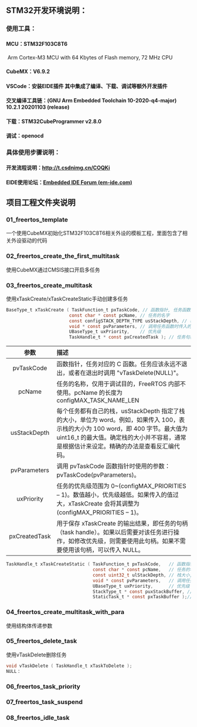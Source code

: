 ## STM32开发环境说明：

### 使用工具：

#### MCU：STM32F103C8T6

​          Arm Cortex-M3 MCU with 64 Kbytes of  Flash memory, 72 MHz CPU

#### CubeMX：V6.9.2

#### VSCode：安装EIDE插件 其中集成了编译、下载、调试等额外开发插件

#### 交叉编译工具链：(GNU Arm Embedded Toolchain 10-2020-q4-major) 10.2.1 20201103 (release)

#### 下载：STM32CubeProgrammer v2.8.0 

#### 调试：openocd

### 具体使用步骤说明：

#### 开发流程说明：http://t.csdnimg.cn/COQKi

#### EIDE使用论坛：[Embedded IDE Forum (em-ide.com)](https://discuss.em-ide.com/)



## 项目工程文件夹说明

### 01_freertos_template

一个使用CubeMX初始化STM32F103C8T6相关外设的模板工程，里面包含了相关外设驱动的代码

### 02_freertos_create_the_first_multitask

使用CubeMX通过CMSIS接口开启多任务

### 03_freertos_create_multitask

使用xTaskCreate/xTaskCreateStatic手动创建多任务

```C
BaseType_t xTaskCreate ( TaskFunction_t pxTaskCode, // 函数指针, 任务函数
                        const char * const pcName, // 任务的名字
                        const configSTACK_DEPTH_TYPE usStackDepth, // 栈大小,单位为word,10表示40字节
                        void * const pvParameters, // 调用任务函数时传入的参数
                        UBaseType_t uxPriority,    // 优先级
                        TaskHandle_t * const pxCreatedTask ); // 任务句柄, 以后使用它来操作这个任务
```

|   **参数**    | **描述**                                                     |
| :-----------: | :----------------------------------------------------------- |
|  pvTaskCode   | 函数指针，任务对应的 C 函数。任务应该永远不退出，或者在退出时调用 "vTaskDelete(NULL)"。 |
|    pcName     | 任务的名称，仅用于调试目的，FreeRTOS 内部不使用。pcName 的长度为 configMAX_TASK_NAME_LEN |
| usStackDepth  | 每个任务都有自己的栈，usStackDepth 指定了栈的大小，单位为 word。例如，如果传入 100，表示栈的大小为 100 word，即 400 字节。最大值为 uint16_t 的最大值。确定栈的大小并不容易，通常是根据估计来设定。精确的办法是查看反汇编代码。 |
| pvParameters  | 调用 pvTaskCode 函数指针时使用的参数：pvTaskCode(pvParameters)。 |
|  uxPriority   | 任务的优先级范围为 0~(configMAX_PRIORITIES – 1)。数值越小，优先级越低。如果传入的值过大，xTaskCreate 会将其调整为 (configMAX_PRIORITIES – 1)。 |
| pxCreatedTask | 用于保存 xTaskCreate 的输出结果，即任务的句柄（task handle）。如果以后需要对该任务进行操作，如修改优先级，则需要使用此句柄。如果不需要使用该句柄，可以传入 NULL。 |

```c
TaskHandle_t xTaskCreateStatic ( TaskFunction_t pxTaskCode,   // 函数指针, 任务函数
                                 const char * const pcName,   // 任务的名字
                                 const uint32_t ulStackDepth, // 栈大小,单位为word,10表示40字节
                                 void * const pvParameters,   // 调用任务函数时传入的参数
                                 UBaseType_t uxPriority,      // 优先级
                                 StackType_t * const puxStackBuffer, // 静态分配的栈，就是一个buffer
                                 StaticTask_t * const pxTaskBuffer );// 静态分配的任务结构体的指针，用它来操作这个任务
```

### 04_freertos_create_multitask_with_para

使用结构体传递参数

### 05_freertos_delete_task

使用vTaskDelete删除任务

```c
void vTaskDelete ( TaskHandle_t xTaskToDelete );
NULL：
```



### 06_freertos_task_priority



### 07_freertos_task_suspend



### 08_freertos_idle_task
